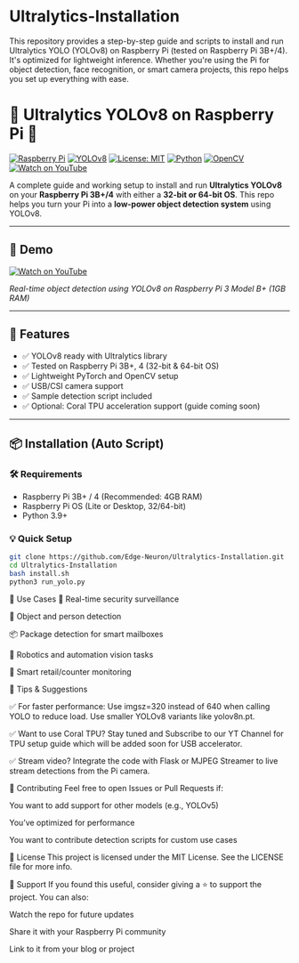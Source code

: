 # Ultralytics-Installation
This repository provides a step-by-step guide and scripts to install and run Ultralytics YOLO (YOLOv8) on Raspberry Pi (tested on Raspberry Pi 3B+/4). It's optimized for lightweight inference. Whether you're using the Pi for object detection, face recognition, or smart camera projects, this repo helps you set up everything with ease.

# 🚀 Ultralytics YOLOv8 on Raspberry Pi 🥧

[![Raspberry Pi](https://img.shields.io/badge/Raspberry%20Pi-Supported-green?logo=raspberrypi)](https://www.raspberrypi.com/)
[![YOLOv8](https://img.shields.io/badge/YOLOv8-Ultralytics-blue?logo=python)](https://github.com/ultralytics/ultralytics)
[![License: MIT](https://img.shields.io/badge/License-MIT-yellow.svg)](https://opensource.org/licenses/MIT)
[![Python](https://img.shields.io/badge/Python-3.9+-blue?logo=python)](https://www.python.org/)
[![OpenCV](https://img.shields.io/badge/OpenCV-Supported-red?logo=opencv)](https://opencv.org/)
[![Watch on YouTube](https://img.shields.io/badge/Watch%20Demo%20Video-%F0%9F%8E%A5-red?logo=youtube)](https://youtu.be/7xhL0uPimmo?si=PbJ1rfsLZGmakrUu)

A complete guide and working setup to install and run **Ultralytics YOLOv8** on your **Raspberry Pi 3B+/4** with either a **32-bit or 64-bit OS**. This repo helps you turn your Pi into a **low-power object detection system** using YOLOv8.

---

## 📸 Demo

[![Watch on YouTube](https://img.shields.io/badge/Watch%20Demo%20Video-%F0%9F%8E%A5-red?logo=youtube)](https://youtu.be/7xhL0uPimmo?si=PbJ1rfsLZGmakrUu)

*Real-time object detection using YOLOv8 on Raspberry Pi 3 Model B+ (1GB RAM)*

---

## 🧰 Features

- ✅ YOLOv8 ready with Ultralytics library  
- ✅ Tested on Raspberry Pi 3B+, 4 (32-bit & 64-bit OS)
- ✅ Lightweight PyTorch and OpenCV setup
- ✅ USB/CSI camera support
- ✅ Sample detection script included
- ✅ Optional: Coral TPU acceleration support (guide coming soon)

---

## 📦 Installation (Auto Script)

### 🛠️ Requirements

- Raspberry Pi 3B+ / 4 (Recommended: 4GB RAM)
- Raspberry Pi OS (Lite or Desktop, 32/64-bit)
- Python 3.9+

### 💡 Quick Setup

```bash
git clone https://github.com/Edge-Neuron/Ultralytics-Installation.git
cd Ultralytics-Installation
bash install.sh
python3 run_yolo.py
```
🎯 Use Cases
🚨 Real-time security surveillance

👀 Object and person detection

📦 Package detection for smart mailboxes

🤖 Robotics and automation vision tasks

🛒 Smart retail/counter monitoring

🧠 Tips & Suggestions

  ✅ For faster performance:
  Use imgsz=320 instead of 640 when calling YOLO to reduce load.
  Use smaller YOLOv8 variants like yolov8n.pt.

  ✅ Want to use Coral TPU?
  Stay tuned and Subscribe to our YT Channel for TPU setup guide which will be added soon for USB accelerator.

  ✅ Stream video?
  Integrate the code with Flask or MJPEG Streamer to live stream detections from the Pi camera.

🧩 Contributing
Feel free to open Issues or Pull Requests if:

  You want to add support for other models (e.g., YOLOv5)

  You’ve optimized for performance

  You want to contribute detection scripts for custom use cases

📄 License
This project is licensed under the MIT License. See the LICENSE file for more info.

🙌 Support
If you found this useful, consider giving a ⭐️ to support the project. You can also:

Watch the repo for future updates

Share it with your Raspberry Pi community

Link to it from your blog or project

